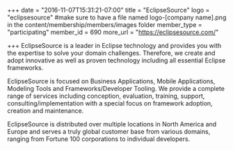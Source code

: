 +++
date = "2016-11-07T15:31:21-07:00"
title = "EclipseSource"
logo = "eclipsesource" #make sure to have a file named logo-[company name].png in the content/membership/members/images folder
member_type = "participating"
member_id = 690
more_url = "https://eclipsesource.com/"

+++
EclipseSource is a leader in Eclipse technology and provides you with the expertise to solve your domain challenges. Therefore, we create and adopt innovative as well as proven technology including all essential Eclipse frameworks.

EclipseSource is focused on Business Applications, Mobile Applications, Modeling Tools and Frameworks/Developer Tooling. We provide a complete range of services including conception, evaluation, training, support, consulting/implementation with a special focus on framework adoption, creation and maintenance.

EclipseSource is distributed over multiple locations in North America and Europe and serves a truly global customer base from various domains, ranging from Fortune 100 corporations to individual developers.
